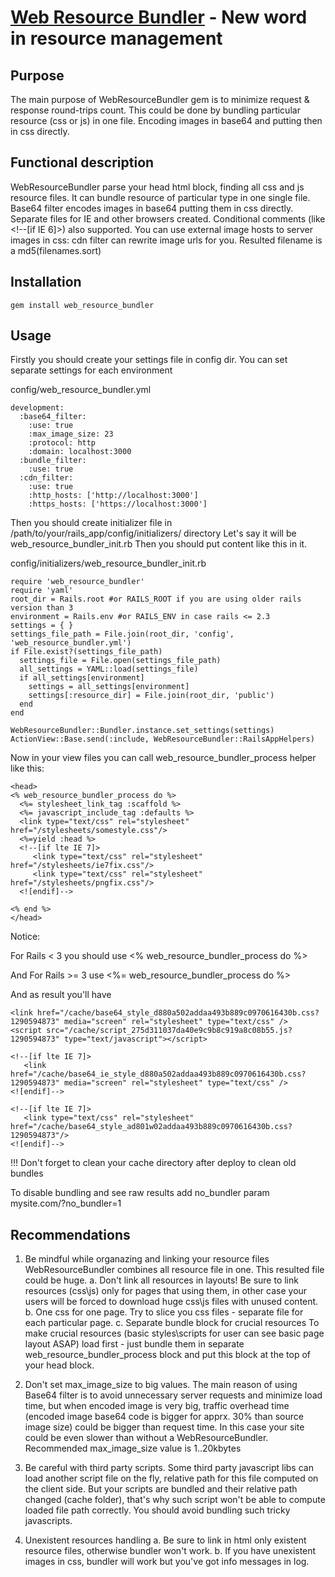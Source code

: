 [Web Resource Bundler](http://wrb.railsware.com/) - New word in resource management
============================================
Purpose
------------------
The main purpose of WebResourceBundler gem is to minimize request & response
round-trips count.  This could be done by bundling particular resource (css or js) in 
one file. Encoding images in base64 and putting then in css directly.

Functional description
----------------------
WebResourceBundler parse your head html block, finding all css and js resource 
files.
It can bundle resource of particular type in one single file. Base64 filter
encodes images in base64 putting them in css directly. Separate files for IE
and other browsers created. Conditional comments (like <!--[if IE 6]>) also
supported. You can use external image hosts to server images in css: 
cdn filter can rewrite image urls for you. Resulted filename is a md5(filenames.sort)

Installation
---------------------

    gem install web_resource_bundler

Usage
-------------------

Firstly you should create your settings file in config dir.
You can set separate settings for each environment

config/web_resource_bundler.yml

    development:
      :base64_filter:
        :use: true
        :max_image_size: 23
        :protocol: http
        :domain: localhost:3000
      :bundle_filter:
        :use: true
      :cdn_filter:
        :use: true
        :http_hosts: ['http://localhost:3000']
        :https_hosts: ['https://localhost:3000']

Then you should create initializer file in
/path/to/your/rails_app/config/initializers/ directory
Let's say it will be web_resource_bundler_init.rb
Then you should put content like this in it.

config/initializers/web_resource_bundler_init.rb

    require 'web_resource_bundler'
    require 'yaml'
    root_dir = Rails.root #or RAILS_ROOT if you are using older rails version than 3 
    environment = Rails.env #or RAILS_ENV in case rails <= 2.3
    settings = { }
    settings_file_path = File.join(root_dir, 'config', 'web_resource_bundler.yml')
    if File.exist?(settings_file_path)
      settings_file = File.open(settings_file_path)
      all_settings = YAML::load(settings_file)
      if all_settings[environment]
        settings = all_settings[environment]
        settings[:resource_dir] = File.join(root_dir, 'public')
      end
    end

    WebResourceBundler::Bundler.instance.set_settings(settings)
    ActionView::Base.send(:include, WebResourceBundler::RailsAppHelpers)

Now in your view files you can call web_resource_bundler_process helper like this:

    <head>
    <% web_resource_bundler_process do %>
      <%= stylesheet_link_tag :scaffold %>
      <%= javascript_include_tag :defaults %>
      <link type="text/css" rel="stylesheet" href="/stylesheets/somestyle.css"/>
      <%=yield :head %>
      <!--[if lte IE 7]>
         <link type="text/css" rel="stylesheet" href="/stylesheets/ie7fix.css"/>
         <link type="text/css" rel="stylesheet" href="/stylesheets/pngfix.css"/>
      <![endif]-->

    <% end %>
    </head>

Notice:

For Rails < 3
you should use <% web_resource_bundler_process do %>

And For Rails >= 3
use <%= web_resource_bundler_process do %>


And as result you'll have

    <link href="/cache/base64_style_d880a502addaa493b889c0970616430b.css?1290594873" media="screen" rel="stylesheet" type="text/css" />
    <script src="/cache/script_275d311037da40e9c9b8c919a8c08b55.js?1290594873" type="text/javascript"></script>

    <!--[if lte IE 7]>
       <link href="/cache/base64_ie_style_d880a502addaa493b889c0970616430b.css?1290594873" media="screen" rel="stylesheet" type="text/css" />
    <![endif]-->

    <!--[if lte IE 7]>
       <link type="text/css" rel="stylesheet" href="/cache/base64_style_ad801w02addaa493b889c0970616430b.css?1290594873"/>
    <![endif]-->

!!!
Don't forget to clean your cache directory after deploy to clean old bundles


To disable bundling and see raw results add no_bundler param
mysite.com/?no_bundler=1

Recommendations
--------------------

1. Be mindful while organazing and linking your resource files 
WebResourceBundler combines all resource file in one. This resulted file could be huge.
  a. Don't link all resources in layouts!
    Be sure to link resources (css\js) only for pages that using them, in other case your users will be forced
    to download huge css\js files with unused content.
  b. One css for one page.
    Try to slice you css files - separate file for each particular page.
  c. Separate bundle block for crucial resources
    To make crucial resources (basic styles\scripts for user can see basic page layout ASAP) load first - just bundle them in separate web_resource_bundler_process block and put this block at the top of your head block. 

2. Don't set max_image_size to big values. 
The main reason of using Base64 filter is to avoid unnecessary server requests and minimize load time,
but when encoded image is very big, traffic overhead time (encoded image base64 code is bigger for apprx. 30% than source image size) could be bigger than request time. In this case your site could be even slower than without a WebResourceBundler.
Recommended max_image_size value is 1..20kbytes

3. Be careful with third party scripts.
Some third party javascript libs can load another script file on the fly, relative path for this file computed
on the client side. But your scripts are bundled and their relative path changed (cache folder), that's why such script
won't be able to compute loaded file path correctly. You should avoid bundling such tricky javascripts.

4. Unexistent resources handling 
  a. Be sure to link in html only existent resource files, otherwise bundler won't work.
  b. If you have unexistent images in css, bundler will work but you've got info messages in log.
